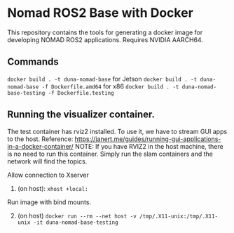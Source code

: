# Nomad ROS2 Base with Docker
This repository contains the tools for generating a docker image for developing NOMAD ROS2 applications. Requires NVIDIA AARCH64.

## Commands
`docker build . -t duna-nomad-base` for Jetson
`docker build . -t duna-nomad-base -f Dockerfile.amd64` for x86
`docker build . -t duna-nomad-base-testing -f Dockerfile.testing`


## Running the visualizer container.
The test container has rviz2 installed. To use it, we have to stream GUI apps to the host.
Reference: https://janert.me/guides/running-gui-applications-in-a-docker-container/
NOTE: If you have RVIZ2 in the host machine, there is no need to run this container. Simply run the slam containers and the network will find the topics.

Allow connection to Xserver
1. (on host): `xhost +local:`

Run image with bind mounts.

2. (on host) `docker run --rm --net host -v /tmp/.X11-unix:/tmp/.X11-unix -it duna-nomad-base-testing`

